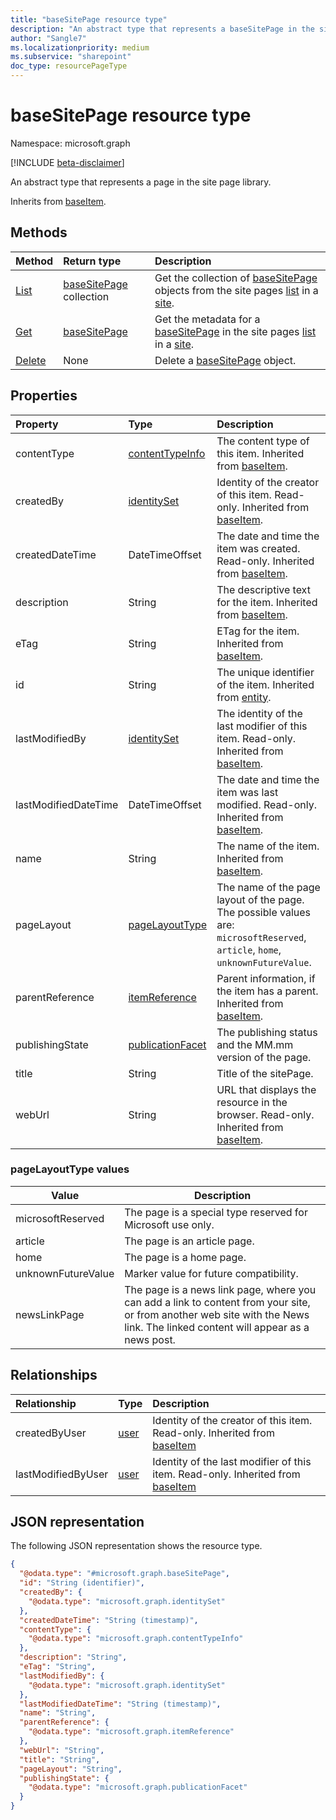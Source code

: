 ```yaml
---
title: "baseSitePage resource type"
description: "An abstract type that represents a baseSitePage in the site page library."
author: "Sangle7"
ms.localizationpriority: medium
ms.subservice: "sharepoint"
doc_type: resourcePageType
---
```


# baseSitePage resource type

Namespace: microsoft.graph

[!INCLUDE [beta-disclaimer](../../includes/beta-disclaimer.md)]

An abstract type that represents a page in the site page library.

Inherits from [baseItem](../resources/baseitem.md).

## Methods

| Method                                               | Return type                                             | Description                                                                                  |
| :--------------------------------------------------- | :------------------------------------------------------ | :------------------------------------------------------------------------------------------- |
| [List](../api/basesitepage-list.md)     | [baseSitePage](../resources/basesitepage.md) collection | Get the collection of [baseSitePage](../resources/basesitepage.md) objects from the site pages [list](../resources/list.md) in a [site](../resources/site.md). |
| [Get](../api/basesitepage-get.md)       | [baseSitePage](../resources/basesitepage.md)                | Get the metadata for a [baseSitePage](../resources/basesitepage.md) in the site pages [list](../resources/list.md) in a [site](../resources/site.md).      |
| [Delete](../api/basesitepage-delete.md) | None                                                    | Delete a [baseSitePage](../resources/basesitepage.md) object.                               |

## Properties

| Property             | Type                                                                 | Description                                                                                                                     |
| :------------------- | :------------------------------------------------------------------- | :------------------------------------------------------------------------------------------------------------------------------ |
| contentType          | [contentTypeInfo](../resources/contentTypeInfo.md)                   | The content type of this item. Inherited from [baseItem](../resources/baseitem.md).                                                                            |
| createdBy            | [identitySet](../resources/identityset.md)                           |  Identity of the creator of this item. Read-only. Inherited from [baseItem](../resources/baseitem.md).                                                                            |
| createdDateTime      | DateTimeOffset                                                       | The date and time the item was created. Read-only. Inherited from [baseItem](../resources/baseitem.md).                                                                            |
| description          | String                                                               | The descriptive text for the item. Inherited from [baseItem](../resources/baseitem.md).                                                                            |
| eTag                 | String                                                               | ETag for the item. Inherited from [baseItem](../resources/baseitem.md).                                                                            |
| id                   | String                                                               | The unique identifier of the item. Inherited from [entity](../resources/entity.md).                                                                                |
| lastModifiedBy       | [identitySet](../resources/identityset.md)                           | The identity of the last modifier of this item. Read-only. Inherited from [baseItem](../resources/baseitem.md).                                                                            |
| lastModifiedDateTime | DateTimeOffset                                                       | The date and time the item was last modified. Read-only. Inherited from [baseItem](../resources/baseitem.md).                                                                            |
| name                 | String                                                               | The name of the item. Inherited from [baseItem](../resources/baseitem.md).    |
| pageLayout           | [pageLayoutType](../resources/basesitepage.md#pagelayouttype-values) | The name of the page layout of the page. The possible values are: `microsoftReserved`, `article`, `home`, `unknownFutureValue`. |
| parentReference      | [itemReference](../resources/itemreference.md)                       | Parent information, if the item has a parent. Inherited from [baseItem](../resources/baseitem.md).                                                                            |
| publishingState      | [publicationFacet](../resources/publicationfacet.md)                 | The publishing status and the MM.mm version of the page.                                                                        |
| title                | String                                                               | Title of the sitePage.                                                                                                          |
| webUrl               | String                                                               | URL that displays the resource in the browser. Read-only. Inherited from [baseItem](../resources/baseitem.md).                                                                            |

### pageLayoutType values

| Value              | Description                                                     |
| ------------------ | --------------------------------------------------------------- |
| microsoftReserved  | The page is a special type reserved for Microsoft use only.     |
| article            | The page is an article page.                                    |
| home               | The page is a home page.                                        |
| unknownFutureValue | Marker value for future compatibility.                          |
| newsLinkPage       | The page is a news link page, where you can add a link to content from your site, or from another web site with the News link. The linked content will appear as a news post.|

## Relationships

| Relationship       | Type                         | Description                                                                                                |
| :----------------- | :--------------------------- | :--------------------------------------------------------------------------------------------------------- |
| createdByUser      | [user](../resources/user.md) | Identity of the creator of this item. Read-only. Inherited from [baseItem](../resources/baseitem.md)       |
| lastModifiedByUser | [user](../resources/user.md) | Identity of the last modifier of this item. Read-only. Inherited from [baseItem](../resources/baseitem.md) |

## JSON representation

The following JSON representation shows the resource type.

<!-- {
  "blockType": "resource",
  "keyProperty": "id",
  "@odata.type": "microsoft.graph.baseSitePage",
  "baseType": "microsoft.graph.baseItem",
  "openType": true
}
-->

```json
{
  "@odata.type": "#microsoft.graph.baseSitePage",
  "id": "String (identifier)",
  "createdBy": {
    "@odata.type": "microsoft.graph.identitySet"
  },
  "createdDateTime": "String (timestamp)",
  "contentType": {
    "@odata.type": "microsoft.graph.contentTypeInfo"
  },
  "description": "String",
  "eTag": "String",
  "lastModifiedBy": {
    "@odata.type": "microsoft.graph.identitySet"
  },
  "lastModifiedDateTime": "String (timestamp)",
  "name": "String",
  "parentReference": {
    "@odata.type": "microsoft.graph.itemReference"
  },
  "webUrl": "String",
  "title": "String",
  "pageLayout": "String",
  "publishingState": {
    "@odata.type": "microsoft.graph.publicationFacet"
  }
}
```

